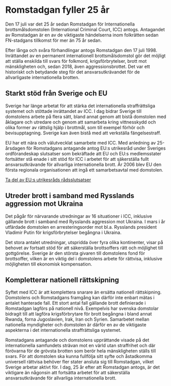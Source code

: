# Romstadgan fyller 25 år

Den 17 juli var det 25 år sedan Romstadgan för Internationella brottsmålsdomstolen (International Criminal Court, ICC) antogs. Antagandet av Romstadgan är en av de viktigaste händelserna inom folkrätten sedan FN\-stadgans tillkomst för mer än 75 år sedan.


Efter långa och svåra förhandlingar antogs Romstadgan den 17 juli 1998\. Inrättandet av en permanent internationell brottsmålsdomstol gör det möjligt att ställa enskilda till svars för folkmord, krigsförbrytelser, brott mot mänskligheten och, sedan 2018, även aggressionsbrottet. Det var ett historiskt och betydande steg för det ansvarsutkrävandet för de allvarligaste internationella brotten.

## Starkt stöd från Sverige och EU

Sverige har länge arbetat för att stärka det internationella straffrättsliga systemet och stöttade inrättandet av ICC. I dag bidrar Sverige till domstolens arbete på flera sätt, bland annat genom att bistå domstolen med åklagare och utredare och genom att samarbeta kring vittnesskydd och olika former av rättslig hjälp i brottmål, som till exempel förhör och bevisupptagning. Sverige kan även bistå med att verkställa fängelsestraff.

EU har ett nära och välutvecklat samarbete med ICC. Med anledning av 25\-årsdagen för Romstadgans antagande antog EU:s utrikesråd under Sveriges ordförandeskap slutsatser som bekräftade att EU och EU:s medlemsstater fortsätter stå enade i sitt stöd för ICC i arbetet för att säkerställa fullt ansvarsutkrävande för allvarliga internationella brott. År 2006 blev EU den första regionala organisationen att ingå ett samarbetsavtal med domstolen.

[Ta del av EU:s utrikesråds rådsslutsatser](https://data.consilium.europa.eu/doc/document/ST-11082-2023-INIT/en/pdf "Ta del av EU:s utrikesråds rådsslutsatser ")

## Utreder brott i samband med Rysslands aggression mot Ukraina

Det pågår för närvarande utredningar av 16 situationer i ICC, inklusive gällande brott i samband med Rysslands aggression mot Ukraina. I mars i år utfärdade domstolen en arresteringsorder mot bl.a. Rysslands president Vladimir Putin för krigsförbrytelser begångna i Ukraina.

Det stora antalet utredningar, utspridda över fyra olika kontinenter, visar på behovet av fortsatt stöd för att säkerställa brottsoffers rätt och möjlighet till gottgörelse. Sverige är den största givaren till domstolens fond för brottsoffer, vilken är en viktig del i domstolens arbete för rättvisa, inklusive möjligheten till ekonomisk kompensation.

## Kompletterar nationell rättskipning

Syftet med ICC är att komplettera snarare än ersätta nationell rättskipning. Domstolens och Romstadgans framgång kan därför inte enbart mätas i antalet hanterade fall. Ett stort antal fall gällande brott definierade i Romstadgan lagförs på nationell nivå. Exempelvis har svenska domstolar bidragit till att lagföra krigsförbrytare för brott begångna i bland annat Rwanda, forna Jugoslavien, Irak, Iran och Syrien. Samarbetet mellan nationella myndigheter och domstolen är därför en av de viktigaste aspekterna i det internationella straffrättsliga systemet.

Romstadgans antagande och domstolens upprättande visade på det internationella samfundets strävan mot en värld utan straffrihet och där förövarna för de grövsta brotten som berör hela mänskligheten ställs till svars. För att domstolen ska kunna fullfölja sitt syfte och åstadkomma universell rättvisa behöver fler stater ansluta sig till Romstadgan, vilket Sverige arbetar aktivt för. I dag, 25 år efter att Romstadgan antogs, är det viktigare än någonsin att fortsätta arbetet för att säkerställa ansvarsutkrävande för allvarliga internationella brott.

